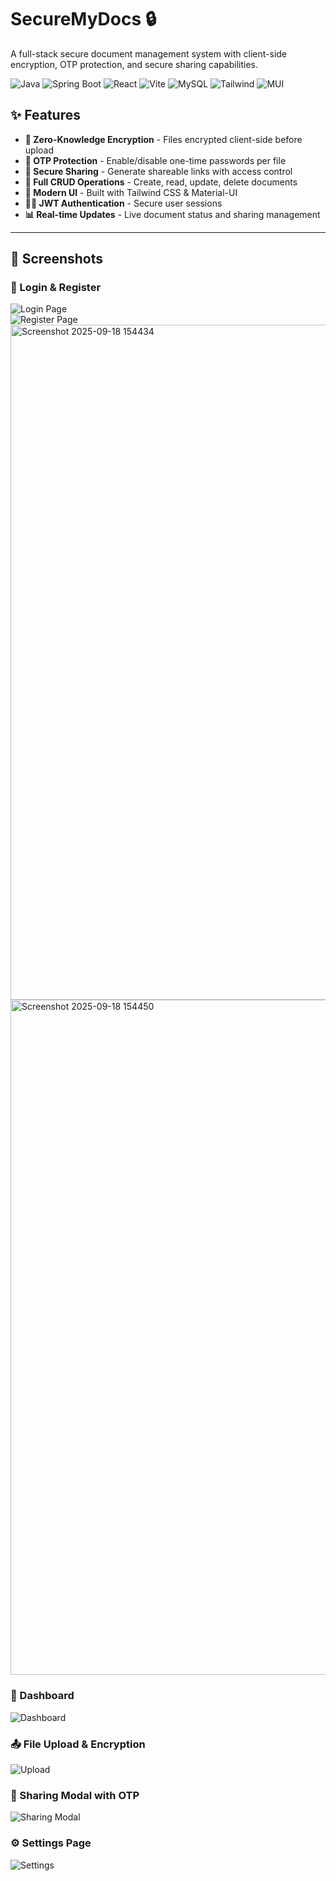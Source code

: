 # SecureMyDocs 🔒

A full-stack secure document management system with client-side encryption, OTP protection, and secure sharing capabilities.

![Java](https://img.shields.io/badge/Java-17-ED8B00?logo=openjdk)
![Spring Boot](https://img.shields.io/badge/Spring_Boot-3.1+-6DB33F?logo=springboot)
![React](https://img.shields.io/badge/React-18.2+-61DAFB?logo=react)
![Vite](https://img.shields.io/badge/Vite-4.3+-646CFF?logo=vite)
![MySQL](https://img.shields.io/badge/MySQL-8.0-4479A1?logo=mysql)
![Tailwind](https://img.shields.io/badge/Tailwind-3.3+-06B6D4?logo=tailwindcss)
![MUI](https://img.shields.io/badge/MUI-5.14+-007FFF?logo=mui)

## ✨ Features

- **🔐 Zero-Knowledge Encryption** - Files encrypted client-side before upload  
- **📱 OTP Protection** - Enable/disable one-time passwords per file  
- **🔗 Secure Sharing** - Generate shareable links with access control  
- **🔄 Full CRUD Operations** - Create, read, update, delete documents  
- **🎨 Modern UI** - Built with Tailwind CSS & Material-UI  
- **👮‍♂️ JWT Authentication** - Secure user sessions  
- **📊 Real-time Updates** - Live document status and sharing management  

---

## 📸 Screenshots

### 🔐 Login & Register  
![Login Page](screenshots/login.png)  
![Register Page](screenshots/register.png)
<img width="1920" height="1080" alt="Screenshot 2025-09-18 154434" src="https://github.com/user-attachments/assets/5e749f72-9e69-4e7c-bed8-81e85ac74075" />
<img width="1920" height="1080" alt="Screenshot 2025-09-18 154450" src="https://github.com/user-attachments/assets/fa5c69ec-dbbe-4162-b643-a7be9406ae27" />

### 📂 Dashboard  
![Dashboard](screenshots/dashboard.png)

### 📤 File Upload & Encryption  
![Upload](screenshots/upload.png)

### 🔗 Sharing Modal with OTP  
![Sharing Modal](screenshots/share.png)

### ⚙️ Settings Page  
![Settings](screenshots/settings.png)
 
